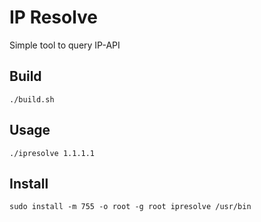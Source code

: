 # IP Resolve
Simple tool to query IP-API

## Build
`./build.sh`

## Usage
`./ipresolve 1.1.1.1`

## Install
`sudo install -m 755 -o root -g root ipresolve /usr/bin`
